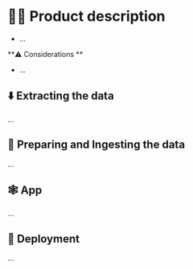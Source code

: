 # 👩‍🎓 Product description

* ...

**⚠️ Considerations **

* ...

## ⬇️ Extracting the data

...

## 🧹 Preparing and Ingesting the data

...

## 🕸️ App

...

## 🦋 Deployment

...
